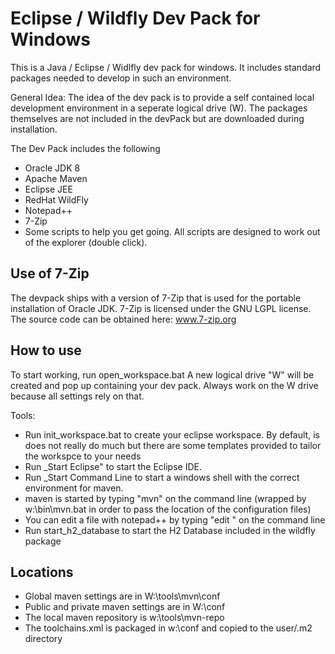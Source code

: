 Eclipse / Wildfly Dev Pack for Windows
======================================

This is a Java / Eclipse / Widlfly dev pack for windows.
It includes standard packages needed to develop in such an environment.

General Idea:
The idea of the dev pack is to provide a self contained local development environment in a seperate logical drive (W).
The packages themselves are not included in the devPack but are downloaded during installation.

The Dev Pack includes the following
- Oracle JDK 8
- Apache Maven
- Eclipse JEE
- RedHat WildFly
- Notepad++
- 7-Zip
- Some scripts to help you get going. All scripts are designed to work out of the explorer (double click).

Use of 7-Zip
------------

The devpack ships with a version of 7-Zip that is used for the portable installation of Oracle JDK.
7-Zip is licensed under the GNU LGPL license.
The source code can be obtained here: www.7-zip.org

How to use
----------

To start working, run open_workspace.bat
A new logical drive "W" will be created and pop up containing your dev pack.
Always work on the W drive because all settings rely on that.

Tools:
- Run init_workspace.bat to create your eclipse workspace. By default, is does not really do much but there are some templates provided to tailor the workspce to your needs
- Run _Start Eclipse" to start the Eclipse IDE.
- Run _Start Command Line to start a windows shell with the correct environment for maven.
- maven is started by typing "mvn" on the command line (wrapped by w:\bin\mvn.bat in order to pass the location of the configuration files)
- You can edit a file with notepad++ by typing "edit <filename>" on the command line
- Run start_h2_database to start the H2 Database included in the wildfly package

Locations
---------

- Global maven settings are in W:\tools\mvn\conf
- Public and private maven settings are in W:\conf
- The local maven repository is w:\tools\mvn-repo
- The toolchains.xml is packaged in w:\conf and copied to the user/.m2 directory

